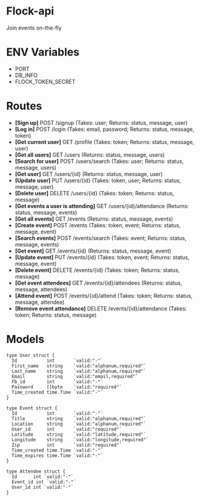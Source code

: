 # Flock-api
Join events on-the-fly

# ENV Variables
- PORT
- DB_INFO
- FLOCK_TOKEN_SECRET

# Routes
- **[Sign up]** POST /signup (Takes: user; Returns: status, message, user)
- **[Log in]** POST /login (Takes: email, password; Returns: status, message, token)
- **[Get current user]** GET /profile (Takes: token; Returns: status, message, user)
- **[Get all users]** GET /users (Returns: status, message, users)
- **[Search for user]** POST /users/search (Takes: user; Returns: status, message, users)
- **[Get user]** GET /users/{id} (Returns: status, message, user)
- **[Update user]** PUT /users/{id} (Takes: token, user; Returns: status, message, user)
- **[Delete user]** DELETE /users/{id} (Takes: token; Returns: status, message)
- **[Get events a user is attending]** GET /users/{id}/attendance (Returns: status, message, events)
- **[Get all events]** GET /events (Returns: status, message, events)
- **[Create event]** POST /events (Takes: token, event; Returns: status, message, event)
- **[Search events]** POST /events/search (Takes: event; Returns: status, message, events)
- **[Get event]** GET /events/{id} (Returns: status, message, event)
- **[Update event]** PUT /events/{id} (Takes: token, event; Returns: status, message, event}
- **[Delete event]** DELETE /events/{id} (Takes: token; Returns: status, message)
- **[Get event attendees]** GET /events/{id}/attendees (Returns: status, message, attendees)
- **[Attend event]** POST /events/{id}/attend (Takes: token; Returns: status, message, attendee)
- **[Remove event attendance]** DELETE /events/{id}/attendance (Takes: token; Returns: status, message)

# Models
```
type User struct {
  Id           int       `valid:"-"`
  First_name   string    `valid:"alphanum,required"`
  Last_name    string    `valid:"alphanum,required"`
  Email        string    `valid:"email,required"`
  Fb_id        int       `valid:"-"`
  Password     []byte    `valid:"required"`
  Time_created time.Time `valid:"-"`
}
```

```
type Event struct {
  Id           int       `valid:"-"`
  Title        string    `valid:"alphanum,required"`
  Location     string    `valid:"alphanum,required"`
  User_id      int       `valid:"required"`
  Latitude     string    `valid:"latitude,required"`
  Longitude    string    `valid:"longitude,required"`
  Zip          int       `valid:"required"`
  Time_created time.Time `valid:"-"`
  Time_expires time.Time `valid:"-"`
}
```

```
type Attendee struct {
  Id      int `valid:"-"`
  Event_id int `valid:"-"`
  User_id int `valid:"-"`
}
```
